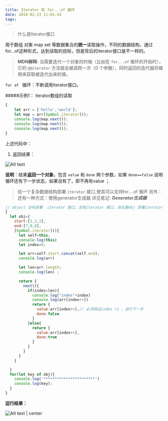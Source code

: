 ```yaml
---
title: Iterator 和 for...of 循环
date: 2018-02-23 11:01:54
tags:
---
```



>什么是Iterator接口

用于数组 对象  map set 等数据集合的**统一**读取操作，不同的数据结构，通过for...of这种形式，达到读取的目标，但是背后的iterator接口是不一样的。

>**MDN解释**:
>当需要迭代一个对象的时候（比如在 ``for...of`` 循环的开始时），它的 ``@@iterator`` 方法就会被调用一次（0 个参数），同时返回的迭代器将被用来获取被迭代出来的值。

``for of ``  循环：不断调用iterator接口。


<!-- more -->

#####示例1：  iterator数组的读取

```javascript
{
	let arr = ['hello','world'];
	let map = arr[Symbol.iterator]();
	console.log(map.next());
	console.log(map.next());
	console.log(map.next());
}
```


上述代码中：

1. 返回结果：

![Alt text](https://app.yinxiang.com/shard/s72/res/b1a5c863-d3d1-4605-9119-afba59b66cf9)

**说明**：结果**返回一个对象**，包含 ``value``  和 ``done`` 两个参数，如果 ``done==false``  说明 循环还有下一步状态，如果没有了，即不再有value ；

>给一个复杂数据结构部署 ``iterator`` 接口,使其可以支持for....of 循环
>另外：还有一种方式：使用generator生成器 详见笔记:  ***Generator生成器***


```javascript
// object 没有部署  iterator 接口，没有iterator 接口，现在要obj 部署iterator 可以用for of 循环  --------自定义iterator接口部署
{
  let obj={
    start:[1,3,2],
    end:[7,9,8],
    [Symbol.iterator](){
      let self=this;
      console.log(this)
      let index=0;

      let arr=self.start.concat(self.end);
      console.log(arr)

      let len=arr.length;
      console.log(len) ;

      return {
        next(){
          if(index<len){
          	console.log("index"+index)
          	console.log(arr[index++])
            return {
              value:arr[index++],// 必须保证index +1 ，进行下一步
              done:false
            }
          }else{
            return {
              value:arr[index++],
              done:true
            }
          }
        }
      }
    }

  }
  for(let key of obj){
  	console.log('***********************')
    console.log(key);
  }
}
```



<b>运行结果：</b>

![Alt text | center ](https://app.yinxiang.com/shard/s72/res/422356a2-06b9-43f1-98d0-e1216c0b33a9)
